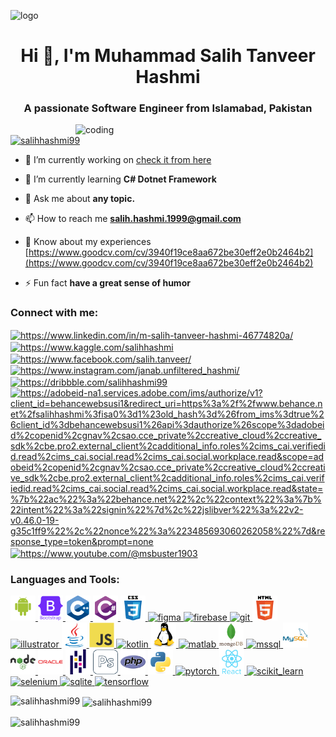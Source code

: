 ![logo](https://github.com/salihhashmi99/salihhashmi99/blob/main/Github%20Banner.png)
<h1 align="center">Hi 👋, I'm Muhammad Salih Tanveer Hashmi</h1>
<h3 align="center">A passionate Software Engineer from Islamabad, Pakistan</h3>

<img align="right" alt="coding" width="400px" src="https://yourdirectimageurl.gif">

<p align="left"> <a href="https://github.com/ryo-ma/github-profile-trophy"><img src="https://github-profile-trophy.vercel.app/?username=salihhashmi99" alt="salihhashmi99" /></a> </p>

- 🔭 I’m currently working on [check it from here](https://www.linkedin.com/in/m-salih-tanveer-hashmi-46774820a/)

- 🌱 I’m currently learning **C# Dotnet Framework**

- 💬 Ask me about **any topic.**

- 📫 How to reach me **salih.hashmi.1999@gmail.com**

- 📄 Know about my experiences [https://www.goodcv.com/cv/3940f19ce8aa672be30eff2e0b2464b2](https://www.goodcv.com/cv/3940f19ce8aa672be30eff2e0b2464b2)

- ⚡ Fun fact **have a great sense of humor**

<h3 align="left">Connect with me:</h3>
<p align="left">
<a href="https://linkedin.com/in/https://www.linkedin.com/in/m-salih-tanveer-hashmi-46774820a/" target="blank"><img align="center" src="https://raw.githubusercontent.com/rahuldkjain/github-profile-readme-generator/master/src/images/icons/Social/linked-in-alt.svg" alt="https://www.linkedin.com/in/m-salih-tanveer-hashmi-46774820a/" height="30" width="40" /></a>
<a href="https://kaggle.com/https://www.kaggle.com/salihhashmi" target="blank"><img align="center" src="https://raw.githubusercontent.com/rahuldkjain/github-profile-readme-generator/master/src/images/icons/Social/kaggle.svg" alt="https://www.kaggle.com/salihhashmi" height="30" width="40" /></a>
<a href="https://fb.com/https://www.facebook.com/salih.tanveer/" target="blank"><img align="center" src="https://raw.githubusercontent.com/rahuldkjain/github-profile-readme-generator/master/src/images/icons/Social/facebook.svg" alt="https://www.facebook.com/salih.tanveer/" height="30" width="40" /></a>
<a href="https://instagram.com/https://www.instagram.com/janab.unfiltered_hashmi/" target="blank"><img align="center" src="https://raw.githubusercontent.com/rahuldkjain/github-profile-readme-generator/master/src/images/icons/Social/instagram.svg" alt="https://www.instagram.com/janab.unfiltered_hashmi/" height="30" width="40" /></a>
<a href="https://dribbble.com/https://dribbble.com/salihhashmi99" target="blank"><img align="center" src="https://raw.githubusercontent.com/rahuldkjain/github-profile-readme-generator/master/src/images/icons/Social/dribbble.svg" alt="https://dribbble.com/salihhashmi99" height="30" width="40" /></a>
<a href="https://www.behance.net/https://adobeid-na1.services.adobe.com/ims/authorize/v1?client_id=behancewebsusi1&redirect_uri=https%3a%2f%2fwww.behance.net%2fsalihhashmi%3fisa0%3d1%23old_hash%3d%26from_ims%3dtrue%26client_id%3dbehancewebsusi1%26api%3dauthorize%26scope%3dadobeid%2copenid%2cgnav%2csao.cce_private%2ccreative_cloud%2ccreative_sdk%2cbe.pro2.external_client%2cadditional_info.roles%2cims_cai.verifiedid.read%2cims_cai.social.read%2cims_cai.social.workplace.read&scope=adobeid%2copenid%2cgnav%2csao.cce_private%2ccreative_cloud%2ccreative_sdk%2cbe.pro2.external_client%2cadditional_info.roles%2cims_cai.verifiedid.read%2cims_cai.social.read%2cims_cai.social.workplace.read&state=%7b%22ac%22%3a%22behance.net%22%2c%22context%22%3a%7b%22intent%22%3a%22signin%22%7d%2c%22jslibver%22%3a%22v2-v0.46.0-19-g35c1ff9%22%2c%22nonce%22%3a%223485693060262058%22%7d&response_type=token&prompt=none" target="blank"><img align="center" src="https://raw.githubusercontent.com/rahuldkjain/github-profile-readme-generator/master/src/images/icons/Social/behance.svg" alt="https://adobeid-na1.services.adobe.com/ims/authorize/v1?client_id=behancewebsusi1&redirect_uri=https%3a%2f%2fwww.behance.net%2fsalihhashmi%3fisa0%3d1%23old_hash%3d%26from_ims%3dtrue%26client_id%3dbehancewebsusi1%26api%3dauthorize%26scope%3dadobeid%2copenid%2cgnav%2csao.cce_private%2ccreative_cloud%2ccreative_sdk%2cbe.pro2.external_client%2cadditional_info.roles%2cims_cai.verifiedid.read%2cims_cai.social.read%2cims_cai.social.workplace.read&scope=adobeid%2copenid%2cgnav%2csao.cce_private%2ccreative_cloud%2ccreative_sdk%2cbe.pro2.external_client%2cadditional_info.roles%2cims_cai.verifiedid.read%2cims_cai.social.read%2cims_cai.social.workplace.read&state=%7b%22ac%22%3a%22behance.net%22%2c%22context%22%3a%7b%22intent%22%3a%22signin%22%7d%2c%22jslibver%22%3a%22v2-v0.46.0-19-g35c1ff9%22%2c%22nonce%22%3a%223485693060262058%22%7d&response_type=token&prompt=none" height="30" width="40" /></a>
<a href="https://www.youtube.com/c/https://www.youtube.com/@msbuster1903" target="blank"><img align="center" src="https://raw.githubusercontent.com/rahuldkjain/github-profile-readme-generator/master/src/images/icons/Social/youtube.svg" alt="https://www.youtube.com/@msbuster1903" height="30" width="40" /></a>
</p>

<h3 align="left">Languages and Tools:</h3>
<p align="left"> <a href="https://developer.android.com" target="_blank" rel="noreferrer"> <img src="https://raw.githubusercontent.com/devicons/devicon/master/icons/android/android-original-wordmark.svg" alt="android" width="40" height="40"/> </a> <a href="https://getbootstrap.com" target="_blank" rel="noreferrer"> <img src="https://raw.githubusercontent.com/devicons/devicon/master/icons/bootstrap/bootstrap-plain-wordmark.svg" alt="bootstrap" width="40" height="40"/> </a> <a href="https://www.w3schools.com/cpp/" target="_blank" rel="noreferrer"> <img src="https://raw.githubusercontent.com/devicons/devicon/master/icons/cplusplus/cplusplus-original.svg" alt="cplusplus" width="40" height="40"/> </a> <a href="https://www.w3schools.com/cs/" target="_blank" rel="noreferrer"> <img src="https://raw.githubusercontent.com/devicons/devicon/master/icons/csharp/csharp-original.svg" alt="csharp" width="40" height="40"/> </a> <a href="https://www.w3schools.com/css/" target="_blank" rel="noreferrer"> <img src="https://raw.githubusercontent.com/devicons/devicon/master/icons/css3/css3-original-wordmark.svg" alt="css3" width="40" height="40"/> </a> <a href="https://www.figma.com/" target="_blank" rel="noreferrer"> <img src="https://www.vectorlogo.zone/logos/figma/figma-icon.svg" alt="figma" width="40" height="40"/> </a> <a href="https://firebase.google.com/" target="_blank" rel="noreferrer"> <img src="https://www.vectorlogo.zone/logos/firebase/firebase-icon.svg" alt="firebase" width="40" height="40"/> </a> <a href="https://git-scm.com/" target="_blank" rel="noreferrer"> <img src="https://www.vectorlogo.zone/logos/git-scm/git-scm-icon.svg" alt="git" width="40" height="40"/> </a> <a href="https://www.w3.org/html/" target="_blank" rel="noreferrer"> <img src="https://raw.githubusercontent.com/devicons/devicon/master/icons/html5/html5-original-wordmark.svg" alt="html5" width="40" height="40"/> </a> <a href="https://www.adobe.com/in/products/illustrator.html" target="_blank" rel="noreferrer"> <img src="https://www.vectorlogo.zone/logos/adobe_illustrator/adobe_illustrator-icon.svg" alt="illustrator" width="40" height="40"/> </a> <a href="https://www.java.com" target="_blank" rel="noreferrer"> <img src="https://raw.githubusercontent.com/devicons/devicon/master/icons/java/java-original.svg" alt="java" width="40" height="40"/> </a> <a href="https://developer.mozilla.org/en-US/docs/Web/JavaScript" target="_blank" rel="noreferrer"> <img src="https://raw.githubusercontent.com/devicons/devicon/master/icons/javascript/javascript-original.svg" alt="javascript" width="40" height="40"/> </a> <a href="https://kotlinlang.org" target="_blank" rel="noreferrer"> <img src="https://www.vectorlogo.zone/logos/kotlinlang/kotlinlang-icon.svg" alt="kotlin" width="40" height="40"/> </a> <a href="https://www.linux.org/" target="_blank" rel="noreferrer"> <img src="https://raw.githubusercontent.com/devicons/devicon/master/icons/linux/linux-original.svg" alt="linux" width="40" height="40"/> </a> <a href="https://www.mathworks.com/" target="_blank" rel="noreferrer"> <img src="https://upload.wikimedia.org/wikipedia/commons/2/21/Matlab_Logo.png" alt="matlab" width="40" height="40"/> </a> <a href="https://www.mongodb.com/" target="_blank" rel="noreferrer"> <img src="https://raw.githubusercontent.com/devicons/devicon/master/icons/mongodb/mongodb-original-wordmark.svg" alt="mongodb" width="40" height="40"/> </a> <a href="https://www.microsoft.com/en-us/sql-server" target="_blank" rel="noreferrer"> <img src="https://www.svgrepo.com/show/303229/microsoft-sql-server-logo.svg" alt="mssql" width="40" height="40"/> </a> <a href="https://www.mysql.com/" target="_blank" rel="noreferrer"> <img src="https://raw.githubusercontent.com/devicons/devicon/master/icons/mysql/mysql-original-wordmark.svg" alt="mysql" width="40" height="40"/> </a> <a href="https://nodejs.org" target="_blank" rel="noreferrer"> <img src="https://raw.githubusercontent.com/devicons/devicon/master/icons/nodejs/nodejs-original-wordmark.svg" alt="nodejs" width="40" height="40"/> </a> <a href="https://www.oracle.com/" target="_blank" rel="noreferrer"> <img src="https://raw.githubusercontent.com/devicons/devicon/master/icons/oracle/oracle-original.svg" alt="oracle" width="40" height="40"/> </a> <a href="https://pandas.pydata.org/" target="_blank" rel="noreferrer"> <img src="https://raw.githubusercontent.com/devicons/devicon/2ae2a900d2f041da66e950e4d48052658d850630/icons/pandas/pandas-original.svg" alt="pandas" width="40" height="40"/> </a> <a href="https://www.photoshop.com/en" target="_blank" rel="noreferrer"> <img src="https://raw.githubusercontent.com/devicons/devicon/master/icons/photoshop/photoshop-line.svg" alt="photoshop" width="40" height="40"/> </a> <a href="https://www.php.net" target="_blank" rel="noreferrer"> <img src="https://raw.githubusercontent.com/devicons/devicon/master/icons/php/php-original.svg" alt="php" width="40" height="40"/> </a> <a href="https://www.python.org" target="_blank" rel="noreferrer"> <img src="https://raw.githubusercontent.com/devicons/devicon/master/icons/python/python-original.svg" alt="python" width="40" height="40"/> </a> <a href="https://pytorch.org/" target="_blank" rel="noreferrer"> <img src="https://www.vectorlogo.zone/logos/pytorch/pytorch-icon.svg" alt="pytorch" width="40" height="40"/> </a> <a href="https://reactjs.org/" target="_blank" rel="noreferrer"> <img src="https://raw.githubusercontent.com/devicons/devicon/master/icons/react/react-original-wordmark.svg" alt="react" width="40" height="40"/> </a> <a href="https://scikit-learn.org/" target="_blank" rel="noreferrer"> <img src="https://upload.wikimedia.org/wikipedia/commons/0/05/Scikit_learn_logo_small.svg" alt="scikit_learn" width="40" height="40"/> </a> <a href="https://www.selenium.dev" target="_blank" rel="noreferrer"> <img src="https://raw.githubusercontent.com/detain/svg-logos/780f25886640cef088af994181646db2f6b1a3f8/svg/selenium-logo.svg" alt="selenium" width="40" height="40"/> </a> <a href="https://www.sqlite.org/" target="_blank" rel="noreferrer"> <img src="https://www.vectorlogo.zone/logos/sqlite/sqlite-icon.svg" alt="sqlite" width="40" height="40"/> </a> <a href="https://www.tensorflow.org" target="_blank" rel="noreferrer"> <img src="https://www.vectorlogo.zone/logos/tensorflow/tensorflow-icon.svg" alt="tensorflow" width="40" height="40"/> </a> </p>

<p><img align="left" src="https://github-readme-stats.vercel.app/api/top-langs?username=salihhashmi99&show_icons=true&locale=en&layout=compact" alt="salihhashmi99" /></p>

<p>&nbsp;<img align="center" src="https://github-readme-stats.vercel.app/api?username=salihhashmi99&show_icons=true&locale=en" alt="salihhashmi99" /></p>

<p><img align="center" src="https://github-readme-streak-stats.herokuapp.com/?user=salihhashmi99&" alt="salihhashmi99" /></p>
